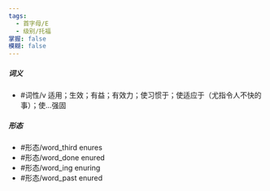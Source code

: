 ```yaml
---
tags:
  - 首字母/E
  - 级别/托福
掌握: false
模糊: false
---
```

##### 词义
- #词性/v  适用；生效；有益；有效力；使习惯于；使适应于（尤指令人不快的事）；使…强固
##### 形态
- #形态/word_third enures
- #形态/word_done enured
- #形态/word_ing enuring
- #形态/word_past enured
